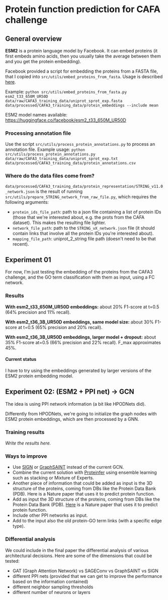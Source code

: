 # Protein function prediction for CAFA challenge

## General overview

**ESM2** is a protein language model by Facebook. It can embed proteins (it first embeds amino acids, then you usually take the average between them and you get the protein embedding).

Facebook provided a script for embedding the proteins from a FASTA file, that I copied into `src/utils/embed_proteins_from_fasta`. Usage is described [here](https://github.com/facebookresearch/esm).

Example: `python src/utils/embed_proteins_from_fasta.py esm2_t33_650M_UR50D data/raw/CAFA3_training_data/uniprot_sprot_exp.fasta data/processed/CAFA3_training_data/protein_embeddings --include mean`

ESM2 model names available: https://huggingface.co/facebook/esm2_t33_650M_UR50D

### Processing annotation file

Use the script `src/utils/process_protein_annotations.py` to process an annotation file. Example usage: `python src/utils/process_protein_annotations.py data/raw/CAFA3_training_data/uniprot_sprot_exp.txt data/processed/CAFA3_training_data/protein_annotations.csv`

### Where do the data files come from?

`data/processed/CAFA3_training_data/protein_representation/STRING_v11.0_network.json` is the result of running `src/utils/prepare_STRING_network_from_raw_file.py`, which requires the following arguments:

- `protein_ids_file_path`: path to a json file containing a list of protein IDs (those that we're interested about, e.g. the prots from the CAFA dataset). This makes the resulting file lighter.
- `network_file_path`: path to the `STRING_vX_network.json` file (it should contain links that involve all the protein IDs you're interested about).
- `mapping_file_path`: uniprot_2_string file path (doesn't need to be that recent).

## Experiment 01

For now, I'm just testing the embedding of the proteins from the CAFA3 challenge, and the GO term classification with them as input, using a FC network.

### Results

**With esm2_t33_650M_UR50D embeddings:** about 20% F1-score at t=0.5 (64% precision and 11% recall).

**With esm2_t36_3B_UR50D embeddings, same model size:** about 30% F1-score at t=0.5 (65% precision and 20% recall).

**With esm2_t36_3B_UR50D embeddings, larger model + dropout:** about 35% F1-score at=0.5 (66% precision and 22% recall). F_max approximates 45%.

#### Current status

I have to try using the embeddings generated by larger versions of the ESM2 protein embedding model.

## Experiment 02: (ESM2 + PPI net) -> GCN

The idea is using PPI network information (a bit like HPODNets did).

Differently from HPODNets, we're going to initialize the graph nodes with ESM2 protein embeddings, which are then processed by a GNN.

### Training results

_Write the results here._

### Ways to improve

- Use [SIGN](https://arxiv.org/pdf/2004.11198.pdf) or [GraphSAINT](https://arxiv.org/abs/1907.04931) instead of the current GCN.
- Combine the current solution with [Proteinfer](https://google-research.github.io/proteinfer/) using ensemble learning such as stacking or Mixture of Experts.
- Another piece of information that could be added as input is the 3D structure of the proteins, coming from DBs like the Protein Data Bank (PDB). Here is a Nature paper that uses it to predict protein function.
- Add as input the 3D structure of the proteins, coming from DBs like the Protein Data Bank (PDB). [Here](https://www.nature.com/articles/s41467-021-23303-9) is a Nature paper that uses it to predict protein function.
- Include other PPI networks as input.
- Add to the input also the old protein-GO term links (with a specific edge type).

### Differential analysis

We could include in the final paper the differential analysis of various architectural decisions. Here are some of the dimensions that could be tested:
- GAT (Graph Attention Network) vs SAGEConv vs GraphSAINT vs SIGN
- different PPI nets (provided that we can get to improve the performance based on the information contained)
- different neighbor sampling thresholds
- different number of neurons or layers